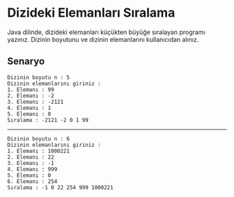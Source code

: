 # Dizideki Elemanları Sıralama

Java dilinde, dizideki elemanları küçükten büyüğe sıralayan programı yazınız. Dizinin boyutunu ve dizinin elemanlarını
kullanıcıdan alınız.

## Senaryo

    Dizinin boyutu n : 5
    Dizinin elemanlarını giriniz :
    1. Elemanı : 99
    2. Elemanı : -2
    3. Elemanı : -2121
    4. Elemanı : 1
    5. Elemanı : 0
    Sıralama : -2121 -2 0 1 99

___

    Dizinin boyutu n : 6
    Dizinin elemanlarını giriniz :
    1. Elemanı : 1000221
    2. Elemanı : 22
    3. Elemanı : -1
    4. Elemanı : 999
    5. Elemanı : 0
    6. Elemanı : 254
    Sıralama : -1 0 22 254 999 1000221 